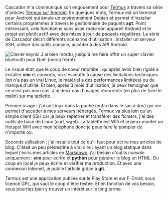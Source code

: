 <!-- title: Termux pour quoi faire ? -->
<!-- category: GNU/Linux Mobilité -->
<!-- tag: planet -->

Cascador m'a communiqué son engouement pour [Termux](https://termux.com) à
travers sa série d'articles [Termux sur
Android](https://www.blog-libre.org/serie/termux-sur-android).<!-- more --> En quelques
mots, Termux est un terminal pour Android qui émule un environnement Debian et
permet d'installer certains programmes à travers le gestionnaire de paquets
**apt**. Point intéressant, cela fonctionne sans avoir *rooté* son appareil
Android et le projet est plutôt actif avec des mises à jour de paquets
régulières. La série de Cascador décrit différents scénarios d'utilisation :
installer un serveur SSH, utiliser des outils console, accéder à des API
Android. 

![Clavier esynic](/images/2017/termux-esynic.jpg#left) J'ai bien mordu, jusqu'à me faire offrir un super clavier bluetooth pour Noël (merci frérot).

Le risque était que le coup de coeur retombe ; qu'après avoir
bien rigolé à installer **vim** et consorts, on s'essoufle à cause des
limitations techniques (on n'a pas un vrai Linux, le matériel a des
performances limitées) ou du manque d'utilité. Et bien, après 3 mois
d'utilisation, je peux témoigner que ce n'est pas mon cas. J'ai deux cas
d'usages récurrents (en plus de faire le malin) sur ma tablette. 

Premier usage : j'ai un Linux dans la poche (enfin dans le sac à dos) qui me
permet d'accéder à mes serveurs hébergés. Termux va plus loin qu'un simple
client SSH car je peux rapatrier et transférer des fichiers, j'ai des outils de
base de Linux (curl, wget). La tablette est Wifi et je peux monter un Hotspot
Wifi avec mon téléphone donc je peux faire le pompier de n'importe où.

Seconde utilisation : j'ai installé tout ce qu'il faut pour écrire mes articles
de blog. C'était un peu prédestiné à vrai dire : ayant un blog statique dans
lequel j'écris mes articles en
[Markdown](https://daringfireball.net/projects/markdown), j'ai besoin d'outils
*console* uniquement : **vim** pour écrire et **python** pour générer le blog
en HTML. Du coup en local je peux écrire et vérifier ma production. Et avec une
connexion Internet, je publie l'article grâce à **git**.

Termux est une application publiée sur le Play Store et sur F-Droid, sous
licence GPL, qui vaut le coup d'être testée. Et en fonction de vos besoin, vous
pourriez bien y trouver un intérêt sur le long terme. 



